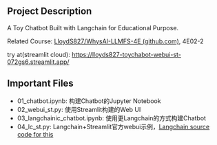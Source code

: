 ## Project Description

A Toy Chatbot Built with Langchain for Educational Purpose.

Related Course: [LloydS827/WhysAI-LLMFS-4E (github.com)](https://github.com/LloydS827/WhysAI-LLMFS-4E), 4E02-2

try at(streamlit cloud): https://lloyds827-toychabot-webui-st-072gs6.streamlit.app/

## Important Files

- 01_chatbot.ipynb: 构建Chatbot的Jupyter Notebook
- 02_webui_st.py: 使用Streamlit构建的Web UI
- 03_langchainic_chatbot.ipynb: 使用更Langchain的方式构建Chatbot
- 04_lc_st.py: Langchain+Streamlit官方webui示例，[Langchain source code for this](https://github.com/langchain-ai/streamlit-agent/blob/main/streamlit_agent/basic_memory.py)







